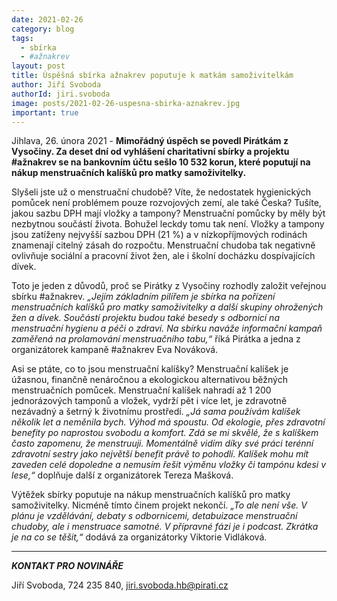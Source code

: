 ```yaml
---
date: 2021-02-26
category: blog
tags:
  - sbírka
  - #ažnakrev
layout: post
title: Úspěšná sbírka ažnakrev poputuje k matkám samoživitelkám
author: Jiří Svoboda
authorId: jiri.svoboda
image: posts/2021-02-26-uspesna-sbirka-aznakrev.jpg
important: true
---
```


Jihlava, 26. února 2021 - **Mimořádný úspěch se povedl Pirátkám z Vysočiny. Za deset dní od vyhlášení charitativní sbírky a projektu #ažnakrev se na bankovním účtu sešlo 10 532 korun, které poputují na nákup menstruačních kalíšků pro matky samoživitelky.**

Slyšeli jste už o menstruační chudobě? Víte, že nedostatek hygienických pomůcek není problémem pouze rozvojových zemí, ale také Česka? Tušíte, jakou sazbu DPH mají vložky a tampony? Menstruační pomůcky by měly být nezbytnou součástí života. Bohužel leckdy tomu tak není. Vložky a tampony jsou zatíženy nejvyšší sazbou DPH (21 %) a v nízkopříjmových rodinách znamenají citelný zásah do rozpočtu. Menstruační chudoba tak negativně ovlivňuje sociální a pracovní život žen, ale i školní docházku dospívajících dívek.

Toto je jeden z důvodů, proč se Pirátky z Vysočiny rozhodly založit veřejnou sbírku #ažnakrev. *„Jejím základním pilířem je sbírka na pořízení menstruačních kalíšků pro matky samoživitelky a další skupiny ohrožených žen a dívek. Součástí projektu budou také besedy s odbornicí na menstruační hygienu a péči o zdraví. Na sbírku naváže informační kampaň zaměřená na prolamování menstruačního tabu,“* říká Pirátka a jedna z organizátorek kampaně #ažnakrev Eva Nováková.

Asi se ptáte, co to jsou menstruační kalíšky? Menstruační kalíšek je úžasnou, finančně nenáročnou a ekologickou alternativou běžných menstruačních pomůcek. Menstruační kalíšek nahradí až 1 200 jednorázových tamponů a vložek, vydrží pět i více let, je zdravotně nezávadný a šetrný k životnímu prostředí. *„Já sama používám kalíšek několik let a neměnila bych. Výhod má spoustu. Od ekologie, přes zdravotní benefity po naprostou svobodu a komfort. Zdá se mi skvělé, že s kalíškem často zapomenu, že menstruuji. Momentálně vidím díky své práci terénní zdravotní sestry jako největší benefit právě to pohodlí. Kalíšek mohu mít zaveden celé dopoledne a nemusím řešit výměnu vložky či tampónu kdesi v lese,“* doplňuje další z organizátorek Tereza Mašková.

Výtěžek sbírky poputuje na nákup menstruačních kalíšků pro matky samoživitelky. Nicméně tímto činem projekt nekončí. *„To ale není vše. V plánu je vzdělávání, debaty s odbornicemi, detabuizace menstruační chudoby, ale i menstruace samotné. V přípravné fázi je i podcast. Zkrátka je na co se těšit,“* dodává za organizátorky Viktorie Vidláková.

---

***KONTAKT PRO NOVINÁŘE*** 

Jiří Svoboda, 724 235 840, <jiri.svoboda.hb@pirati.cz>
